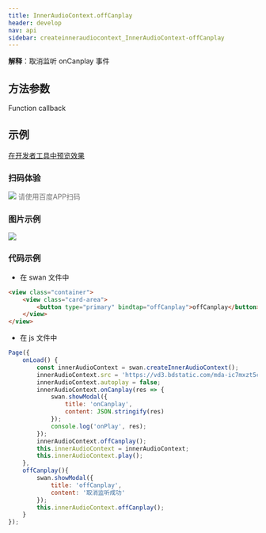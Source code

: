 ```yaml
---
title: InnerAudioContext.offCanplay
header: develop
nav: api
sidebar: createinneraudiocontext_InnerAudioContext-offCanplay
---
```



 

**解释**：取消监听 onCanplay 事件

 
## 方法参数 

Function callback

## 示例

<a href="swanide://fragment/f8bea8e31acd803303f1f9486276e9891574734004361" title="在开发者工具中预览效果" target="_self">在开发者工具中预览效果</a>

### 扫码体验

<div class='scan-code-container'>
    <img src="https://b.bdstatic.com/miniapp/assets/images/doc_demo/fragment_InnerAudioContextOffCanplay.png" class="demo-qrcode-image" />
    <font color=#777 12px>请使用百度APP扫码</font>
</div>

### 图片示例 


<div class="m-doc-custom-examples">
    <div class="m-doc-custom-examples-correct">
        <img src="https://b.bdstatic.com/miniapp/image/InnerAudioContextOffCanplay.gif">
    </div>
    <div class="m-doc-custom-examples-correct">
        <img src=" ">
    </div>
    <div class="m-doc-custom-examples-correct">
        <img src=" ">
    </div>     
</div>

### 代码示例 



* 在 swan 文件中

```html
<view class="container">
    <view class="card-area">
        <button type="primary" bindtap="offCanplay">offCanplay</button>
    </view>
</view>
```
* 在 js 文件中

```javascript
Page({
    onLoad() {
        const innerAudioContext = swan.createInnerAudioContext();
        innerAudioContext.src = 'https://vd3.bdstatic.com/mda-ic7mxzt5cvz6f4y5/mda-ic7mxzt5cvz6f4y5.mp3';
        innerAudioContext.autoplay = false;
        innerAudioContext.onCanplay(res => {
            swan.showModal({
                title: 'onCanplay',
                content: JSON.stringify(res)
            });
            console.log('onPlay', res);
        });
        innerAudioContext.offCanplay();
        this.innerAudioContext = innerAudioContext;
        this.innerAudioContext.play();
    },
    offCanplay(){
        swan.showModal({
            title: 'offCanplay',
            content: '取消监听成功'
        });
        this.innerAudioContext.offCanplay();
    }
});
```